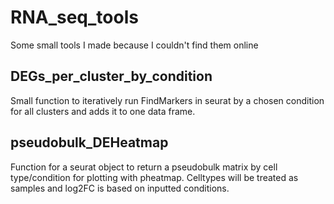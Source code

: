 # RNA_seq_tools
Some small tools I made because I couldn't find them online


## DEGs_per_cluster_by_condition
Small function to iteratively run FindMarkers in seurat by a chosen condition for all clusters and adds it to one data frame.

## pseudobulk_DEHeatmap
Function for a seurat object to return a pseudobulk matrix by cell type/condition for plotting with pheatmap. Celltypes will be treated as samples and log2FC is based on inputted conditions.
